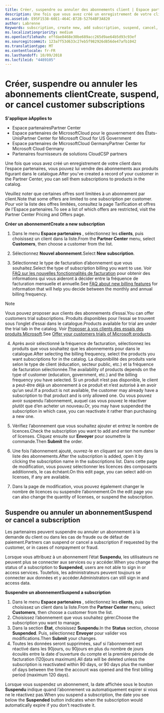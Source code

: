 ```yaml
---
title: Créer, suspendre ou annuler des abonnements client | Espace partenaires
description: Une fois que vous avez créé un enregistrement de votre client dans l’Espace partenaires, vous pouvez lui vendre des abonnements aux produits figurant dans le catalogue.
ms.assetid: E95F1538-60E1-464C-B72B-52764BF3A820
author: Labrenne
Keywords: subscription, create new, add subscription, suspend, cancel,
ms.localizationpriority: medium
ms.openlocfilehash: effdae8468e30be689acc265d9ae64b5d93c93ef
ms.sourcegitcommit: 123a7f53d633c27eb5f982926d856de47afb1042
ms.translationtype: MT
ms.contentlocale: fr-FR
ms.lasthandoff: 10/09/2018
ms.locfileid: "4489105"
---
```

# <a name="create-suspend-or-cancel-customer-subscriptions"></a><span data-ttu-id="d7b76-103">Créer, suspendre ou annuler les abonnements client</span><span class="sxs-lookup"><span data-stu-id="d7b76-103">Create, suspend, or cancel customer subscriptions</span></span>

**<span data-ttu-id="d7b76-104">S'applique à</span><span class="sxs-lookup"><span data-stu-id="d7b76-104">Applies to</span></span>**

-  <span data-ttu-id="d7b76-105">Espace partenaires</span><span class="sxs-lookup"><span data-stu-id="d7b76-105">Partner Center</span></span>
-  <span data-ttu-id="d7b76-106">Espace partenaires de MicrosoftCloud pour le gouvernement des États-Unis</span><span class="sxs-lookup"><span data-stu-id="d7b76-106">Partner Center for Microsoft Cloud for US Government</span></span>
-  <span data-ttu-id="d7b76-107">Espace partenaires de MicrosoftCloud Germany</span><span class="sxs-lookup"><span data-stu-id="d7b76-107">Partner Center for Microsoft Cloud Germany</span></span>
-  <span data-ttu-id="d7b76-108">Partenaires fournisseurs de solutions Cloud</span><span class="sxs-lookup"><span data-stu-id="d7b76-108">CSP partners</span></span>

<span data-ttu-id="d7b76-109">Une fois que vous avez créé un enregistrement de votre client dans l’espace partenaires, vous pouvez lui vendre des abonnements aux produits figurant dans le catalogue.</span><span class="sxs-lookup"><span data-stu-id="d7b76-109">After you've created a record of your customer in the Partner Center, you can sell them subscriptions to products in the catalog.</span></span>

<span data-ttu-id="d7b76-110">Veuillez noter que certaines offres sont limitées à un abonnement par client.</span><span class="sxs-lookup"><span data-stu-id="d7b76-110">Note that some offers are limited to one subscription per customer.</span></span> <span data-ttu-id="d7b76-111">Pour voir la liste des offres limitées, consultez la page Tarification et offres de l'Espace partenaires.</span><span class="sxs-lookup"><span data-stu-id="d7b76-111">To see a list of which offers are restricted, visit the Partner Center Pricing and Offers page.</span></span> 


**<span data-ttu-id="d7b76-112">Créer un abonnement</span><span class="sxs-lookup"><span data-stu-id="d7b76-112">Create a new subscription</span></span>**

1.  <span data-ttu-id="d7b76-113">Dans le menu **Espace partenaires** , sélectionnez les **clients**, puis choisissez un client dans la liste.</span><span class="sxs-lookup"><span data-stu-id="d7b76-113">From the **Partner Center** menu, select **Customers**, then choose a customer from the list.</span></span>

2.  <span data-ttu-id="d7b76-114">Sélectionnez **Nouvel abonnement**.</span><span class="sxs-lookup"><span data-stu-id="d7b76-114">Select **New subscription**.</span></span>

3.  <span data-ttu-id="d7b76-115">Sélectionnez le type de facturation d’abonnement que vous souhaitez.</span><span class="sxs-lookup"><span data-stu-id="d7b76-115">Select the type of subscription billing you want to use.</span></span>  <span data-ttu-id="d7b76-116">Voir [FAQ sur les nouvelles fonctionnalités de facturation](faq-about-new-billing-features.md) pour obtenir des informations qui vous aideront à décider entre la fréquence de facturation mensuelle et annuelle.</span><span class="sxs-lookup"><span data-stu-id="d7b76-116">See [FAQ about new billing features](faq-about-new-billing-features.md) for information that will help you decide between the monthly and annual billing frequency.</span></span>
 
 >[!Note]
 ><span data-ttu-id="d7b76-117">Vous pouvez proposer aux clients des abonnements d’essai.</span><span class="sxs-lookup"><span data-stu-id="d7b76-117">You can offer customers trial subscriptions.</span></span> <span data-ttu-id="d7b76-118">Produits disponibles pour l’essai se trouvent sous l’onglet d’essai dans le catalogue.</span><span class="sxs-lookup"><span data-stu-id="d7b76-118">Products available for trial are under the trial tab in the catalog.</span></span> <span data-ttu-id="d7b76-119">Voir [Proposer à vos clients des essais des produits Microsoft](offer-your-customers-trials-of-microsoft-products.md).</span><span class="sxs-lookup"><span data-stu-id="d7b76-119">See [Offer your customers trials of Microsoft products](offer-your-customers-trials-of-microsoft-products.md).</span></span>

 
4. <span data-ttu-id="d7b76-120">Après avoir sélectionné la fréquence de facturation, sélectionnez les produits que vous souhaitez que les abonnements pour dans le catalogue.</span><span class="sxs-lookup"><span data-stu-id="d7b76-120">After selecting the billing frequency, select the products you want subscriptions for in the catalog.</span></span> <span data-ttu-id="d7b76-121">La disponibilité des produits varie selon le type de client (éducation, secteur public, etc.) et la fréquence de facturation sélectionnée.</span><span class="sxs-lookup"><span data-stu-id="d7b76-121">The availability of products depends on the type of customer (education, government, etc.) and the billing frequency you have selected.</span></span> <span data-ttu-id="d7b76-122">Si un produit n’est pas disponible, le client a peut-être déjà un abonnement à ce produit et n’est autorisé à en avoir qu’un seul.</span><span class="sxs-lookup"><span data-stu-id="d7b76-122">If a product is not available, the customer may already have a subscription to that product and is only allowed one.</span></span> <span data-ttu-id="d7b76-123">Ou vous pouvez avoir suspendu l’abonnement, auquel cas vous pouvez le réactiver plutôt que d’en acheter un nouveau.</span><span class="sxs-lookup"><span data-stu-id="d7b76-123">Or, you may have suspended the subscription in which case, you can reactivate it rather than purchasing a new one.</span></span>

5. <span data-ttu-id="d7b76-124">Vérifiez l’abonnement que vous souhaitez ajouter et entrez le nombre de licences.</span><span class="sxs-lookup"><span data-stu-id="d7b76-124">Check the subscription you want to add and enter the number of licenses.</span></span> <span data-ttu-id="d7b76-125">Cliquez ensuite sur **Envoyer** pour soumettre la commande.</span><span class="sxs-lookup"><span data-stu-id="d7b76-125">Then **Submit** the order.</span></span>

6.  <span data-ttu-id="d7b76-126">Une fois l’abonnement ajouté, ouvrez-le en cliquant sur son nom dans la liste des abonnements.</span><span class="sxs-lookup"><span data-stu-id="d7b76-126">After the subscription is added, open it by clicking the subscription name in the subscriptions list.</span></span> <span data-ttu-id="d7b76-127">Dans cette page de modification, vous pouvez sélectionner les licences des composants additionnels, le cas échéant.</span><span class="sxs-lookup"><span data-stu-id="d7b76-127">On this edit page, you can select add-on licenses, if any are available.</span></span>

7.  <span data-ttu-id="d7b76-128">Dans la page de modification, vous pouvez également changer le nombre de licences ou suspendre l’abonnement.</span><span class="sxs-lookup"><span data-stu-id="d7b76-128">On the edit page you can also change the quantity of licenses, or suspend the subscription.</span></span>

## <a name="suspend-or-cancel-a-subscription"></a><span data-ttu-id="d7b76-129">Suspendre ou annuler un abonnement</span><span class="sxs-lookup"><span data-stu-id="d7b76-129">Suspend or cancel a subscription</span></span>

<span data-ttu-id="d7b76-130">Les partenaires peuvent suspendre ou annuler un abonnement à la demande du client ou dans les cas de fraude ou de défaut de paiement.</span><span class="sxs-lookup"><span data-stu-id="d7b76-130">Partners can suspend or cancel a subscription if requested by the customer, or in cases of nonpayment or fraud.</span></span>

<span data-ttu-id="d7b76-131">Lorsque vous attribuez à un abonnement l’état **Suspendu**, les utilisateurs ne peuvent plus se connecter aux services ou y accéder.</span><span class="sxs-lookup"><span data-stu-id="d7b76-131">When you change the status of a subscription to **Suspended**, users are not able to sign in or access services.</span></span> <span data-ttu-id="d7b76-132">Toutefois, les administrateurs peuvent toujours se connecter aux données et y accéder.</span><span class="sxs-lookup"><span data-stu-id="d7b76-132">Administrators can still sign in and access data.</span></span>

**<span data-ttu-id="d7b76-133">Suspendre un abonnement</span><span class="sxs-lookup"><span data-stu-id="d7b76-133">Suspend a subscription</span></span>**

1.  <span data-ttu-id="d7b76-134">Dans le menu **Espace partenaires** , sélectionnez les **clients**, puis choisissez un client dans la liste.</span><span class="sxs-lookup"><span data-stu-id="d7b76-134">From the **Partner Center** menu, select **Customers**, then choose a customer from the list.</span></span>
2.  <span data-ttu-id="d7b76-135">Choisissez l’abonnement que vous souhaitez gérer.</span><span class="sxs-lookup"><span data-stu-id="d7b76-135">Choose the subscription you want to manage.</span></span>
3.  <span data-ttu-id="d7b76-136">Dans la section **État**, choisissez **Suspendu**.</span><span class="sxs-lookup"><span data-stu-id="d7b76-136">In the **Status** section, choose **Suspended**.</span></span> <span data-ttu-id="d7b76-137">Puis, sélectionnez **Envoyer** pour valider vos modifications.</span><span class="sxs-lookup"><span data-stu-id="d7b76-137">Then **Submit** your changes.</span></span>
4.  <span data-ttu-id="d7b76-138">Toutes les données seront supprimées, sauf si l’abonnement est réactivé dans les 90jours, ou 90jours en plus du nombre de jours écoulés entre la date d'ouverture du compte et la première période de facturation (120jours maximum).</span><span class="sxs-lookup"><span data-stu-id="d7b76-138">All data will be deleted unless the subscription is reactivated within 90 days, or 90 days plus the number of days between the time the account was opened and the first billing period (maximum 120 days).</span></span>

<span data-ttu-id="d7b76-139">Lorsque vous suspendez un abonnement, la date affichée sous le bouton **Suspendu** indique quand l’abonnement va automatiquement expirer si vous ne le réactivez pas.</span><span class="sxs-lookup"><span data-stu-id="d7b76-139">When you suspend a subscription, the date you see below the **Suspended** button indicates when the subscription would automatically expire if you don't reactivate it.</span></span> 




 




